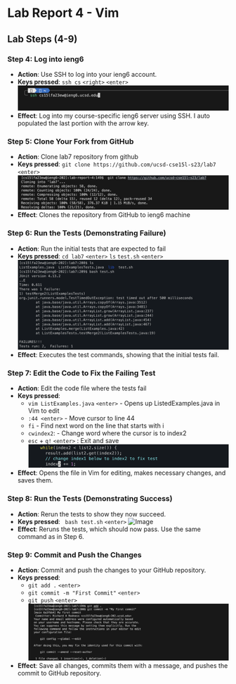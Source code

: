 # Lab Report 4 - Vim 

## Lab Steps (4-9)
### Step 4: Log into ieng6
- **Action**: Use SSH to log into your ieng6 account.
- **Keys pressed**: `ssh cs` `<right>` `<enter>`
![Image](ssh-sign-on.png)
- **Effect**: Log into my course-specific ieng6 server using SSH. I auto populated the last portion with the arrow key. 

### Step 5: Clone Your Fork from GitHub
- **Action**: Clone lab7 repository from github
- **Keys pressed**: `git clone https://github.com/ucsd-cse15l-s23/lab7`  `<enter>`
![Image](git-clone.png)
- **Effect**: Clones the repository from GitHub to ieng6 machine

### Step 6: Run the Tests (Demonstrating Failure)
- **Action**: Run the initial tests that are expected to fail 
- **Keys pressed**: `cd lab7` `<enter>` `ls` `test.sh` `<enter>`
![Image](test-fail.png)
- **Effect**: Executes the test commands, showing that the initial tests fail. 

### Step 7: Edit the Code to Fix the Failing Test
- **Action**: Edit the code file where the tests fail
- **Keys pressed**: 
    - `vim ListExamples.java` `<enter>` - Opens up ListedExamples.java in Vim to edit 
    - `:44 <enter>`  - Move cursor to line 44 
    - `fi` - Find next word on the line that starts with i 
    - `cwindex2`: - Change word where the cursor is to index2
    - `esc` + `q!` `<enter>` : Exit and save
 ![Image](edit.png)
- **Effect**: Opens the file in Vim for editing, makes necessary changes, and saves them. 

### Step 8: Run the Tests (Demonstrating Success)
- **Action**: Rerun the tests to show they now succeed.
- **Keys pressed**: ` bash test.sh` `<enter>`
![Image](test-pass.png)
- **Effect**: Reruns the tests, which should now pass. Use the same command as in Step 6.

### Step 9: Commit and Push the Changes
- **Action**: Commit and push the changes to your GitHub repository.
- **Keys pressed**: 
    - `git add .` `<enter>`  
    - `git commit -m "First Commit"` `<enter>`
    - `git push` `<enter>`
 ![Image](git-commit.png)
- **Effect**: Save all changes, commits them with a message, and pushes the commit to GitHub repository.


